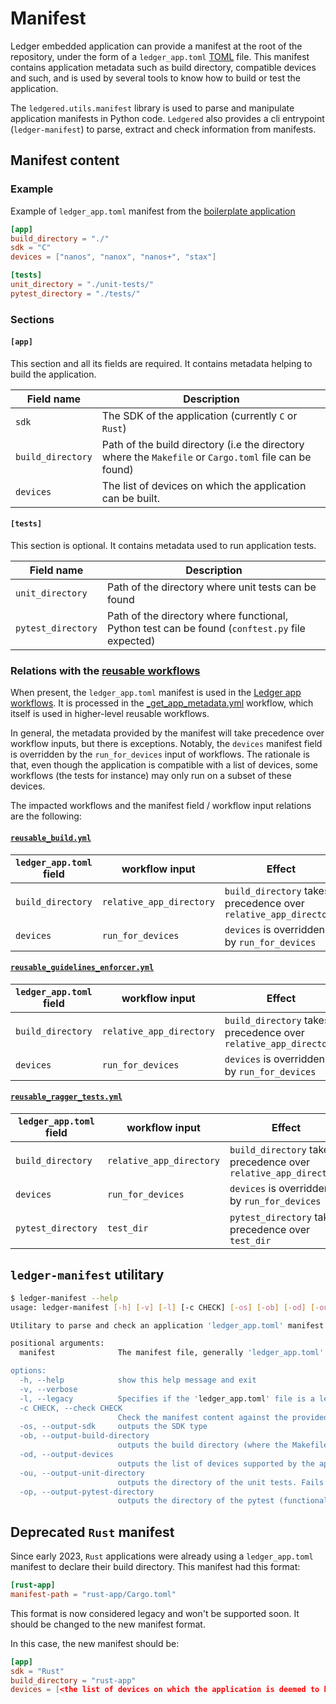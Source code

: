 # Manifest

Ledger embedded application can provide a manifest at the root of the repository, under the form of
a `ledger_app.toml` [TOML](https://toml.io/) file.
This manifest contains application metadata such as build directory, compatible devices and such,
and is used by several tools to know how to build or test the application.

The `ledgered.utils.manifest` library is used to parse and manipulate application manifests
in Python code. `Ledgered` also provides a cli entrypoint (`ledger-manifest`) to parse, extract
and check information from manifests.

## Manifest content

### Example

Example of `ledger_app.toml` manifest from the [boilerplate application](https://github.com/LedgerHQ/app-boilerplate)

```toml
[app]
build_directory = "./"
sdk = "C"
devices = ["nanos", "nanox", "nanos+", "stax"]

[tests]
unit_directory = "./unit-tests/"
pytest_directory = "./tests/"
```

### Sections

#### `[app]`

This section and all its fields are required. It contains metadata helping to build the application.

| Field name        | Description                                                                                            |
|-------------------|--------------------------------------------------------------------------------------------------------|
| `sdk`             | The SDK of the application (currently `C` or `Rust`)                                                   |
| `build_directory` | Path of the build directory (i.e the directory where the `Makefile` or `Cargo.toml` file can be found) |
| `devices`         | The list of devices on which the application can be built.                                             |

#### `[tests]`

This section is optional. It contains metadata used to run application tests.

| Field name         | Description                                                                                    |
|--------------------|------------------------------------------------------------------------------------------------|
| `unit_directory`   | Path of the directory where unit tests can be found                                            |
| `pytest_directory` | Path of the directory where functional, Python test can be found (`conftest.py` file expected) |


### Relations with the [reusable workflows](https://github.com/LedgerHQ/ledger-app-workflows/)

When present, the `ledger_app.toml` manifest is used in the
[Ledger app workflows](https://github.com/LedgerHQ/ledger-app-workflows). It is processed in the
[_get_app_metadata.yml](https://github.com/LedgerHQ/ledger-app-workflows/blob/master/.github/workflows/_get_app_metadata.yml)
workflow, which itself is used in higher-level reusable workflows.

In general, the metadata provided by the manifest will take precedence over workflow inputs, but
there is exceptions. Notably, the `devices` manifest field is overridden by the `run_for_devices`
input of workflows. The rationale is that, even though the application is compatible with a list
of devices, some workflows (the tests for instance) may only run on a subset of these devices.

The impacted workflows and the manifest field / workflow input relations are the following:

#### [`reusable_build.yml`](https://github.com/LedgerHQ/ledger-app-workflows/blob/master/.github/workflows/reusable_build.yml)

| `ledger_app.toml` field | workflow input           | Effect                                                           |
|-------------------------|--------------------------|------------------------------------------------------------------|
| `build_directory`       | `relative_app_directory` | `build_directory` takes precedence over `relative_app_directory` |
| `devices`               | `run_for_devices`        | `devices` is overridden by `run_for_devices`                     |


#### [`reusable_guidelines_enforcer.yml`](https://github.com/LedgerHQ/ledger-app-workflows/blob/master/.github/workflows/reusable_guidelines_enforcer.yml)

| `ledger_app.toml` field | workflow input           | Effect                                                           |
|-------------------------|--------------------------|------------------------------------------------------------------|
| `build_directory`       | `relative_app_directory` | `build_directory` takes precedence over `relative_app_directory` |
| `devices`               | `run_for_devices`        | `devices` is overridden by `run_for_devices`                     |


#### [`reusable_ragger_tests.yml`](https://github.com/LedgerHQ/ledger-app-workflows/blob/master/.github/workflows/reusable_ragger_tests.yml)

| `ledger_app.toml` field | workflow input           | Effect                                                           |
|-------------------------|--------------------------|------------------------------------------------------------------|
| `build_directory`       | `relative_app_directory` | `build_directory` takes precedence over `relative_app_directory` |
| `devices`               | `run_for_devices`        | `devices` is overridden by `run_for_devices`                     |
| `pytest_directory`      | `test_dir`               | `pytest_directory` takes precedence over `test_dir`              |

## `ledger-manifest` utilitary

```sh
$ ledger-manifest --help
usage: ledger-manifest [-h] [-v] [-l] [-c CHECK] [-os] [-ob] [-od] [-ou] [-op] manifest

Utilitary to parse and check an application 'ledger_app.toml' manifest

positional arguments:
  manifest              The manifest file, generally 'ledger_app.toml' at the root of the application's repository

options:
  -h, --help            show this help message and exit
  -v, --verbose
  -l, --legacy          Specifies if the 'ledger_app.toml' file is a legacy one (with 'rust-app' section)
  -c CHECK, --check CHECK
                        Check the manifest content against the provided directory.
  -os, --output-sdk     outputs the SDK type
  -ob, --output-build-directory
                        outputs the build directory (where the Makefile in C app, or the Cargo.toml in Rust app is expected to be)
  -od, --output-devices
                        outputs the list of devices supported by the application
  -ou, --output-unit-directory
                        outputs the directory of the unit tests. Fails if none
  -op, --output-pytest-directory
                        outputs the directory of the pytest (functional) tests. Fails if none
```

## Deprecated `Rust` manifest

Since early 2023, `Rust` applications were already using a `ledger_app.toml` manifest to declare
their build directory.
This manifest had this format:

```toml
[rust-app]
manifest-path = "rust-app/Cargo.toml"
```

This format is now considered legacy and won't be supported soon. It should be changed to the new
manifest format.

In this case, the new manifest should be:

```toml
[app]
sdk = "Rust"
build_directory = "rust-app"
devices = [<the list of devices on which the application is deemed to be built>]
```
